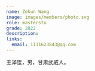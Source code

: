 ```yaml
---
name: Zekun Wang
image: images/members/photo.svg
role: masterstu
grade: 2022
description: 
links:
  email: 1131623843@qq.com
---
```


王泽锟，男，甘肃武威人。